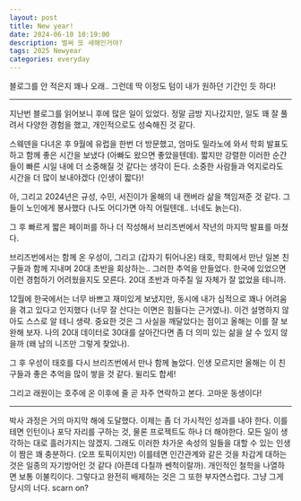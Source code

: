 ```yaml
---
layout: post
title: New year!
date: 2024-06-10 10:19:00
description: 벌써 또 새해인거야?
tags: 2025 Newyear
categories: everyday
---
```


블로그를 안 적은지 꽤나 오래.. 그런데 딱 이정도 텀이 내가 원하던 기간인 듯 하다!

<hr>

지난번 블로그를 읽어보니 후에 많은 일이 있었다. 정말 금방 지나갔지만, 일도 꽤 잘 풀려서 다양한 경험을 했고, 개인적으로도 성숙해진 것 같다.

스웨덴을 다녀온 후 9월에 유럽을 한번 더 방문했고, 엄마도 밀라노에 와서 학회 발표도 하고 함께 좋은 시간을 보냈다 (아빠도 왔으면 좋았을텐데).
짧지만 강렬한 이러한 순간들이 빠른 시일 내에 더 소중해질 것 같다는 생각이 든다. 소중한 사람들과 억지로라도 시간을 더 많이 보내야겠다 (인생이 짧다)!

아, 그리고 2024년은 규성, 수민, 서진이가 올해의 내 캔버라 삶을 책임져준 것 같다. 그들이 노인에게 봉사했다 (나도 어디가면 아직 어릴텐데.. 너네도 늙는다).

그 후 빠르게 짧은 페이퍼를 하나 더 작성해서 브리즈번에서 작년의 마지막 발표를 마쳤다.

브리즈번에서는 함께 온 우성이, 그리고 (갑자기 튀어나온) 태호, 학회에서 만난 일본 친구들과 함께 지내며 20대 초반을 회상하는.. 그러한 추억을 만들었다.
한국에 있었으면 이런 경험하기 어려웠을지도 모른다. 20대 초반과 마주칠 일 자체가 잘 없었을 테니까.

12월에 한국에서는 너무 바쁘고 재미있게 보냈지만, 동시에 내가 심적으로 꽤나 어려움을 겪고 있다고 인지했다 (너무 잘 산다는 이면은 힘들다는 근거였나). 이건 설명하지 않아도 스스로 알 테니 생략.
중요한 것은 그 사실을 깨달았다는 점이고 올해는 이를 잘 보완해 보자. 나의 20대 데이터로 30대를 살아간다면 좀 더 의미 있는 삶을 살 수 있지 않을까 (왜 남의 니즈만 그렇게 찾았나).

그 후 우성이 태호를 다시 브리즈번에서 만나 함께 놀았다. 인생 모르지만 올해는 이 친구들과 좋은 추억을 많이 쌓을 것 같다. 윌리도 합세!

그리고 래원이는 호주에 온 이후에 줄 곧 자주 연락하고 본다. 고마운 동생이다!

<hr>

박사 과정은 거의 마지막 해에 도달했다. 이제는 좀 더 가시적인 성과를 내야 한다. 이를테면 인턴이나 포닥 자리를 구하는 것, 물론 프로젝트도 하나 더 해야한다. 모든 일이 생각하는 대로 흘러가지는 않겠지. 그래도 이러한 차가운 속성의 일들을 대할 수 있는 인생이 짬은 꽤 충분하다. (오프 토픽이지만) 이를테면 인간관계와 같은 것을 차갑게 대하는 것은 일종의 자기방어인 것 같다 (아픈데 다칠까 쎈척이랄까). 개인적인 철학을 나열하면 보통 이불킥이다. 그렇다고 완전히 배제하는 것은 그 또한 부자연스럽다. 그냥 그게 당시의 너다. scarn on? 


